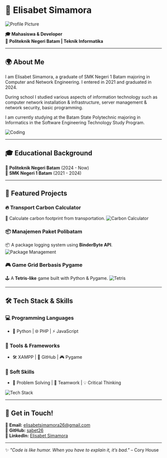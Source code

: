 # 🌟 Elisabet Simamora

![Profile Picture](https://github.com/sabet26.png?size=200)

**🎓 Mahasiswa & Developer**  
📍 **Politeknik Negeri Batam | Teknik Informatika**

---

## 🌍 About Me  
I am Elisabet Simamora, a graduate of SMK Negeri 1 Batam majoring in Computer and Network Engineering. I entered in 2021 and graduated in 2024.

During school I studied various aspects of information technology such as computer network installation & infrastructure, server management & network security, basic programming.

I am currently studying at the Batam State Polytechnic majoring in Informatics in the Software Engineering Technology Study Program.

![Coding](https://media.giphy.com/media/qgQUggAC3Pfv687qPC/giphy.gif)

---

## 🎓 Educational Background  
📌 **Politeknik Negeri Batam** (2024 - Now)  
📌 **SMK Negeri 1 Batam** (2021 - 2024)  

---

## 🚀 Featured Projects  
### 🔥 **Transport Carbon Calculator**
🌱 Calculate carbon footprint from transportation.
![Carbon Calculator](https://upload.wikimedia.org/wikipedia/commons/8/8b/Carbon_footprint.svg)

### 📦 **Manajemen Paket Polibatam**
📦 A package logging system using **BinderByte API**.
![Package Management](https://cdn-icons-png.flaticon.com/512/4320/4320341.png)

### 🎮 **Game Grid Berbasis Pygame**
🕹️ A **Tetris-like** game built with Python & Pygame.
![Tetris](https://upload.wikimedia.org/wikipedia/en/7/7d/Tetris_NES_boxart.png)

---

## 🛠 Tech Stack & Skills  
### 💻 Programming Languages
- 🐖 Python | 🌐 PHP | ⚡ JavaScript  

### 🔧 Tools & Frameworks
- 🛠 XAMPP | 🏰️ GitHub | 🎮 Pygame  

### 🤝 Soft Skills
- 🧠 Problem Solving | 🤝 Teamwork | 💡 Critical Thinking  

![Tech Stack](https://media.giphy.com/media/UQJlZ2w7Z8DjGUd5Zo/giphy.gif)

---

## 💌 Get in Touch!  
📧 **Email:** [elisabetsimamora26@gmail.com](mailto:elisabetsimamora26@gmail.com)  
🔗 **GitHub:** [sabet26](https://github.com/sabet26/)  
🔗 **LinkedIn:** [Elisabet Simamora](https://www.linkedin.com/in/elisabet-simamora-ab536a2b1/)  

---

✨ _"Code is like humor. When you have to explain it, it’s bad."_ – Cory House
